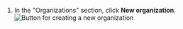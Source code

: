 1. In the "Organizations" section, click **New organization**.
   ![Button for creating a new organization](/assets/images/help/settings/new-org-button.png)
